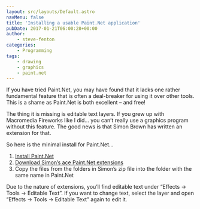 ```yaml
---
layout: src/layouts/Default.astro
navMenu: false
title: 'Installing a usable Paint.Net application'
pubDate: 2017-01-21T06:00:28+00:00
author:
    - steve-fenton
categories:
    - Programming
tags:
    - drawing
    - graphics
    - paint.net
---
```


If you have tried Paint.Net, you may have found that it lacks one rather fundamental feature that is often a deal-breaker for using it over other tools. This is a shame as Paint.Net is both excellent – and free!

The thing it is missing is editable text layers. If you grew up with Macromedia Fireworks like I did… you can’t really use a graphics program without this feature. The good news is that Simon Brown has written an extension for that.

So here is the minimal install for Paint.Net…

1. [Install Paint.Net](http://www.getpaint.net/index.html)
2. [Download Simon’s ace Paint.Net extensions](http://forums.getpaint.net/index.php?/topic/10056-editable-text-v10-stable/)
3. Copy the files from the folders in Simon’s zip file into the folder with the same name in Paint.Net

Due to the nature of extensions, you’ll find editable text under “Effects -&gt; Tools -&gt; Editable Text”. If you want to change text, select the layer and open “Effects -&gt; Tools -&gt; Editable Text” again to edit it.